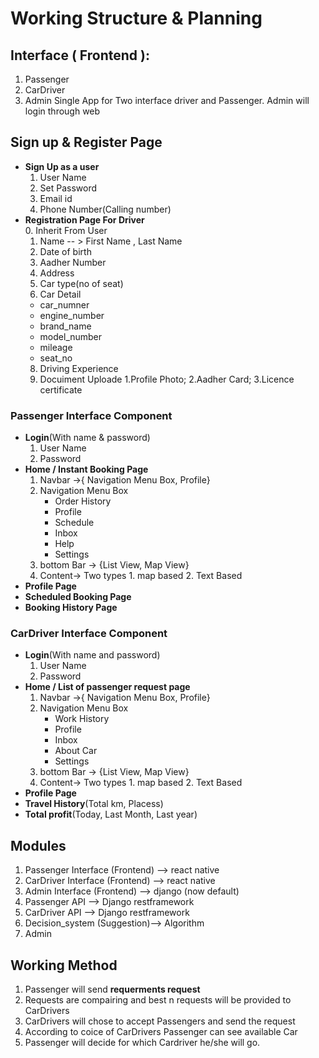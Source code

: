 # Working Structure & Planning

## Interface ( Frontend ):
1. Passenger
2. CarDriver 
3. Admin 
Single App for Two interface driver and Passenger.
Admin will login through web

## Sign up & Register Page
* **Sign Up as a user**
  1. User Name
  2. Set Password
  3. Email id
  4. Phone Number(Calling number)
* **Registration Page For Driver**<br>
  0. Inherit From User
  1. Name  -- > First Name , Last Name
  2. Date of birth
  3. Aadher Number
  4. Address 
  5. Car type(no of seat)  
  6. Car Detail
    * car_numner
    * engine_number
    * brand_name
    * model_number
    * mileage
    * seat_no
  8. Driving Experience 
  9. Docuiment Uploade 1.Profile Photo; 2.Aadher Card; 3.Licence certificate
 
### Passenger Interface Component 
* **Login**(With name & password)
  1. User Name
  2. Password
* **Home / Instant Booking Page** <br>
  1. Navbar ->{ Navigation Menu Box, Profile}
  2. Navigation Menu Box         
      *  Order History 
      *  Profile
      *  Schedule
      *  Inbox   
      *  Help
      *  Settings 
  3. bottom Bar -> {List View, Map View}
  4. Content-> Two types 1. map based  2. Text Based
* **Profile Page**
* **Scheduled Booking Page**
* **Booking History Page**
### CarDriver Interface Component 
* **Login**(With name and password)
  1. User Name
  2. Password
* **Home / List of passenger request page** <br>
  1. Navbar ->{ Navigation Menu Box, Profile}
  2. Navigation Menu Box         
      *  Work History 
      *  Profile
      *  Inbox 
      *  About Car 
      *  Settings 
  3. bottom Bar -> {List View, Map View}
  4. Content-> Two types 1. map based  2. Text Based
* **Profile Page**
* **Travel History**(Total km, Placess)
* **Total profit**(Today, Last Month, Last year)

## Modules 
1. Passenger Interface (Frontend) --> react native
2. CarDriver Interface (Frontend) --> react native
3. Admin Interface (Frontend) --> django (now default)
4. Passenger API --> Django restframework
5. CarDriver API --> Django restframework
6. Decision_system (Suggestion)--> Algorithm 
7. Admin 

## Working Method
1. Passenger will send **requerments request**
2. Requests are compairing and best n requests will be provided to CarDrivers
3. CarDrivers will chose to accept Passengers and send the request 
4. According to coice of CarDrivers Passenger can see available Car 
5. Passenger will decide for which Cardriver he/she will go.





